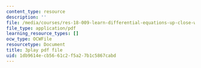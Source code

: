 ```yaml
---
content_type: resource
description: ''
file: /media/courses/res-18-009-learn-differential-equations-up-close-with-gilbert-strang-and-cleve-moler-fall-2015/1db9614ecb5661c2f5a27b1c5867cabd_Ku2zZ5Vfpzo.pdf
file_type: application/pdf
learning_resource_types: []
ocw_type: OCWFile
resourcetype: Document
title: 3play pdf file
uid: 1db9614e-cb56-61c2-f5a2-7b1c5867cabd
---
```

